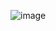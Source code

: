 ![image](https://encrypted-tbn0.gstatic.com/images?q=tbn:ANd9GcRlyU9zS3mIdqrGgyWfvAW1vsB2HWoDf3OXaA&s)

